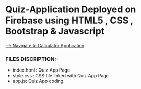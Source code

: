 # Quiz-Application Deployed on Firebase using HTML5 , CSS , Bootstrap & Javascript


[--> Navigate to Calculator Application](https://quiz-application-31e9b.web.app/)

### FILES DISCRIPTION:-

* index.html : Quiz App Page
* style.css  : CSS file linked with Quiz App Page
* app.js: Quiz App coding
